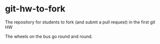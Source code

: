 git-hw-to-fork
==============

The repository for students to fork (and submt a pull request) in the first git HW

The wheels on the bus go round and round.
